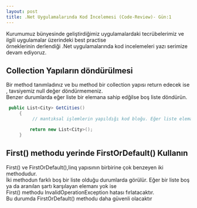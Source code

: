 ```yaml
---
layout: post
title: .Net Uygulamalarında Kod İncelemesi (Code-Review)- Gün:1
---  
```

Kurumumuz bünyesinde geliştirdiğimiz uygulamalardaki tecrübelerimiz ve ilgili uygulamalar üzerindeki best practise  
örneklerinin derlendiği .Net uygulamalarında  kod incelemeleri yazı serimize devam ediyoruz.  
## Collection Yapıların döndürülmesi  
Bir method tanımladınız ve bu method bir collection yapısı return edecek ise , tavsiyemiz null değer döndürmemeniz.  
Benzer durumlarda eğer liste bir elemana sahip edğilse boş liste döndürün.  
```c#
 public List<City> GetCities()
     {
          // mantıksal işlemlerin yapıldığı kod bloğu. Eğer liste elemana sahip değilse boş liste döndür

         return new List<City>();
     }

```  

##  First() methodu yerinde FirstOrDefault() Kullanın  

First() ve FirstOrDefault(),linq yapısının birbirine çok benzeyen iki methodudur.  
İki methodun farklı boş bir liste olduğu durumlarda görülür. Eğer bir liste boş ya da aranılan şartı karşılayan elemanı yok ise   
First() methodu InvalidOperationException hatası fırlatacaktır.  
Bu durumda FirstOrDefault() methodu daha güvenli olacaktır
